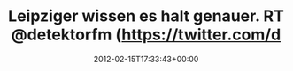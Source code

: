 ---
retweeted: false
source: <a href="http://itunes.apple.com/us/app/twitter/id409789998?mt=12" rel="nofollow">Twitter
  for Mac</a>
entities:
  hashtags: []
  symbols: []
  user_mentions:
  - name: detektor.fm
    screen_name: detektorfm
    indices:
    - '37'
    - '48'
    id_str: '52077026'
    id: '52077026'
  urls:
  - url: http://t.co/OSZzPFeU
    expanded_url: http://goo.gl/fb/ZiIyk
    display_url: goo.gl/fb/ZiIyk
    indices:
    - '111'
    - '131'
display_text_range:
- '0'
- '131'
favorite_count: '0'
id_str: '169836800972562432'
truncated: false
retweet_count: '0'
id: '169836800972562432'
possibly_sensitive: false
created_at: Wed Feb 15 17:33:43 +0000 2012
favorited: false
full_text: 'Leipziger wissen es halt genauer. RT [@detektorfm](https://twitter.com/detektorfm):
  Wie eine Valentinstags-Umfrage in Leipzig zum Klickhit wurde'
lang: de
quote_url: http://goo.gl/fb/ZiIyk
tags:
- pesos/twitter
date: '2012-02-15T17:33:43+00:00'
src: https://twitter.com/bascht/status/169836800972562432
original_url: https://twitter.com/bascht/status/169836800972562432
type: twitter_tweet
text: 'Leipziger wissen es halt genauer. RT [@detektorfm](https://twitter.com/detektorfm):
  Wie eine Valentinstags-Umfrage in Leipzig zum Klickhit wurde'
title: Leipziger wissen es halt genauer. RT @detektorfm (https://twitter.com/d

---